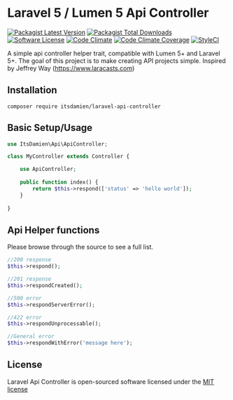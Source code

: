# Laravel 5 / Lumen 5 Api Controller

[![Packagist Latest Version][ico-version]][link-packagist]
[![Packagist Total Downloads][ico-downloads]][link-downloads]
[![Software License][ico-license]](LICENSE.md)
[![Code Climate][ico-codeclimate]][link-codeclimate]
[![Code Climate Coverage][ico-coverage]][link-codeclimate]
[![StyleCI][ico-styleci]][link-styleci]

A simple api controller helper trait, compatible with Lumen 5+ and Laravel 5+. The goal of this project is to make creating API projects simple. Inspired by Jeffrey Way (https://www.laracasts.com)

## Installation
```composer require itsdamien/laravel-api-controller```

## Basic Setup/Usage
```php
use ItsDamien\Api\ApiController;

class MyController extends Controller {

    use ApiController;
    
    public function index() {
        return $this->respond(['status' => 'hello world']);
    }
    
}
```

## Api Helper functions
Please browse through the source to see a full list.
```php
//200 response
$this->respond();

//201 response
$this->respondCreated();

//500 error
$this->respondServerError();

//422 error
$this->respondUnprocessable();

//General error
$this->respondWithError('message here');
```

## License

Laravel Api Controller is open-sourced software licensed under the [MIT license](http://opensource.org/licenses/MIT)

[ico-version]: https://img.shields.io/packagist/v/itsdamien/laravel-api-controller.svg
[ico-downloads]: https://img.shields.io/packagist/dt/itsdamien/laravel-api-controller.svg
[ico-license]: https://img.shields.io/packagist/l/itsdamien/laravel-api-controller.svg
[ico-codeclimate]: https://codeclimate.com/repos/58b754014e1b4002920000a9/badges/14e4a50b989e2a51458d/gpa.svg
[ico-coverage]: https://codeclimate.com/repos/58b754014e1b4002920000a9/badges/14e4a50b989e2a51458d/coverage.svg
[ico-styleci]: https://styleci.io/repos/83411217/shield?branch=master&style=flat

[link-packagist]: https://packagist.org/packages/itsdamien/laravel-api-controller
[link-downloads]: https://packagist.org/packages/itsdamien/laravel-api-controller
[link-codeclimate]: https://codeclimate.com/repos/58b754014e1b4002920000a9/feed
[link-styleci]: https://styleci.io/repos/83411217

